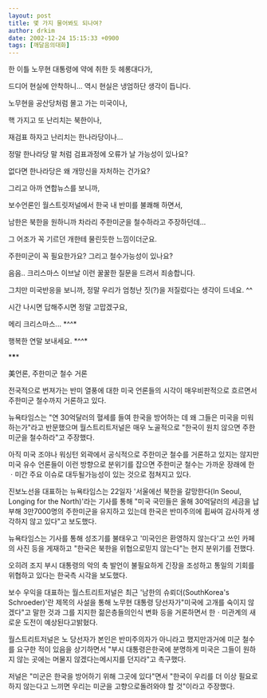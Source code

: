 ```yaml
---
layout: post
title: 몇 가지 물어봐도 되나여?
author: drkim
date: 2002-12-24 15:15:33 +0900
tags: [깨달음의대화]
---
```

한 이틀 노무현 대통령에 약에 취한 듯 헤롱대다가,
  
드디어 현실에 안착하니... 역시 현실은 냉엄하단 생각이 듭니다.
  

  
노무현을 공산당처럼 몰고 가는 미국이나,
  
핵 가지고 또 난리치는 북한이나,
  
재검표 하자고 난리치는 한나라당이나...
  

  
정말 한나라당 말 처럼 검표과정에 오류가 날 가능성이 있나요?
  
없다면 한나라당은 왜 개망신을 자처하는 건가요?
  

  
그리고 아까 연합뉴스를 보니까,
  
보수언론인 월스트릿저널에서 한국 내 반미를 불쾌해 하면서,
  
남한은 북한을 원하니까 차라리 주한미군을 철수하라고 주장하던데...
  
그 어조가 꼭 기르던 개한테 물린듯한 느낌이더군요.
  
주한미군이 꼭 필요한가요? 그리고 철수가능성이 있나요?
  

  
음음.. 크리스마스 이브날 이런 꿀꿀한 질문을 드려서 죄송합니다.
  
그치만 미국반응을 보니까, 정말 우리가 엄청난 짓(?)을 저질렀다는 생각이 드네요. ^^
  
시간 나시면 답해주시면 정말 고맙겠구요,
  

  
메리 크리스마스... \*^^\*
  
행복한 연말 보내세요. \*^^\*
  

  
\***\****
  

  
美언론, 주한미군 철수 거론
  
전국적으로 번져가는 반미 열풍에 대한 미국 언론들의 시각이 매우비판적으로 흐르면서 주한미군 철수까지 거론하고 있다.
  
뉴욕타임스는 "연 30억달러의 혈세를 들여 한국을 방어하는 데 왜 그들은 미국을 미워하는가"라고 반문했으며 월스트리트저널은 매우 노골적으로 "한국이 원치 않으면 주한미군을 철수하라"고 주장했다.
  

  
아직 미국 조야나 워싱턴 외곽에서 공식적으로 주한미군 철수를 거론하고 있지는 않지만 미국 유수 언론들이 이런 방향으로 분위기를 잡으면 주한미군 철수는 가까운 장래에 한ㆍ미간 주요 이슈로 대두될가능성이 있는 것으로 점쳐지고 있다.
  

  
진보노선을 대표하는 뉴욕타임스는 22일자 '서울에선 북한을 갈망한다(In Seoul, Longing for the North)'라는 기사를 통해 "미국 국민들은 올해 30억달러의 세금을 납부해 3만7000명의 주한미군을 유지하고 있는데 한국은 반미주의에 휩싸여 감사하게 생각하지 않고 있다"고 보도했다.
  

  
뉴욕타임스는 기사를 통해 성조기를 불태우고 '미국인은 환영하지 않는다'고 쓰인 카페의 사진 등을 게재하고 "한국은 북한을 위협으로믿지 않는다"는 현지 분위기를 전했다.
  

  
오히려 조지 부시 대통령의 악의 축 발언이 불필요하게 긴장을 조성하고 통일의 기회를 위협하고 있다는 한국측 시각을 보도했다.
  

  
보수 우익을 대표하는 월스트리트저널은 최근 '남한의 슈뢰더(SouthKorea's Schroeder)'란 제목의 사설을 통해 노무현 대통령 당선자가"미국에 고개를 숙이지 않겠다"고 말한 것과 그를 지지한 젊은층들의인식 변화 등을 거론하면서 한ㆍ미관계의 새로운 도전이 예상된다고밝혔다.
  

  
월스트리트저널은 노 당선자가 본인은 반미주의자가 아니라고 했지만과거에 미군 철수를 요구한 적이 있음을 상기하면서 "부시 대통령은한국에 분명하게 미국은 그들이 원하지 않는 곳에는 머물지 않겠다는메시지를 던지라"고 촉구했다.
  

  
저널은 "미군은 한국을 방어하기 위해 그곳에 있다"면서 "한국이 우리를 더 이상 필요로 하지 않는다고 느끼면 우리는 미군을 고향으로돌려와야 할 것"이라고 주장했다.